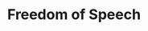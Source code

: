 ---
pid: ch773
title: Freedom of Speech
location_transcription: 
coordinates: "[-75.16316839609, 39.952352402915]"
zipcode: '19103'
gen_neighborhood: Center City
neighborhood: Rittenhouse Square,Avenue of The Arts,Logan Square,Fitler Square
outside_phl: 
age: '66'
age_range: 60-69
instagram: 
image_file_name: ch_773.jpg
proposal_transcription: Person sitting in middle with an x or an object over their
  mouth, connotes being prevented from speaking. Background of pale letters with quotes
  from first amendment //you are impeding my ability to enjoy my first amendment//
  by..... Observers fill in something on a board or speaks into a video camera. (For
  example by preventing a speaker to come to a college; by attacking a protestor;
  by running over a protestor, by preventing college professor from voices unpopular
  views, by public official threatening a newspaper.) A column titled //both of us
  have rights//, suggestions for how to share this right. Educational footnote regarding
  the distinction between unconstitutional government prohibition, different from
  private control of speech, and definition of clear + present danger, what private
  individuals are allowed to prohibit.
topic: History,Human Rights,Politics
topic_summary: 0, 0, 0
type: Audio,Interactive,Image
keywords_other: first amendment, protest, free speech, constitution, expression, government
  control
credit: J. Brody
image_labels: 
twitter: 
facebook: 
permalink: "/monuments/ch773/"
layout: item-page
---